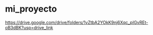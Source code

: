 # mi_proyecto
https://drive.google.com/drive/folders/1vZtbA2YOkK9nj6Xqc_pIGvREt-oB3dBK?usp=drive_link
